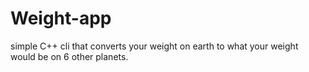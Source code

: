# Weight-app
simple C++ cli that converts your weight on earth to what your weight would be on 6 other planets. 
